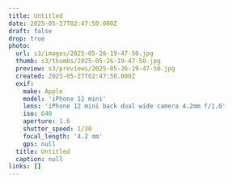 ```yaml
---
title: Untitled
date: 2025-05-27T02:47:50.000Z
draft: false
drop: true
photo:
  url: s3/images/2025-05-26-19-47-50.jpg
  thumb: s3/thumbs/2025-05-26-19-47-50.jpg
  preview: s3/previews/2025-05-26-19-47-50.jpg
  created: 2025-05-27T02:47:50.000Z
  exif:
    make: Apple
    model: 'iPhone 12 mini'
    lens: 'iPhone 12 mini back dual wide camera 4.2mm f/1.6'
    iso: 640
    aperture: 1.6
    shutter_speed: 1/30
    focal_length: '4.2 mm'
    gps: null
  title: Untitled
  caption: null
links: []
---
```


